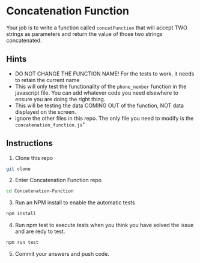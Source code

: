 # Concatenation Function

 Your job is to write a function called `concatFunction` that will accept TWO strings as parameters and return the value of those two strings concatenated.

## Hints
- DO NOT CHANGE THE FUNCTION NAME! For the tests to work, it needs to retain the current name
- This will only test the functionality of the `phone_number` function in the javascript file. You can add whatever code you need elsewhere to ensure you are doing the right thing.
- This will be testing the data COMING OUT of the function, NOT data displayed on the screen.
- ignore the other files in this repo. The only file you need to modify is the `concatenation_function.js`"

## Instructions
1. Clone this repo
```bash
git clone 
```

2. Enter Concatenation Function repo
```bash
cd Concatenation-Function
```

3. Run an NPM install to enable the automatic tests
``` bash
npm install
```

4. Run npm test to execute tests when you think you have solved the issue and are redy to test.

```bash
npm run test
```

5. Commit your answers and push code.
